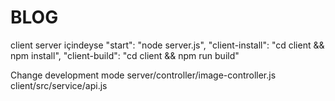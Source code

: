 # BLOG

client server içindeyse 
"start": "node server.js", 
"client-install": "cd client && npm install", 
"client-build": "cd client && npm run build"

Change development mode 
server/controller/image-controller.js  
client/src/service/api.js
